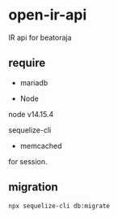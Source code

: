 # open-ir-api

IR api for beatoraja

## require

- mariadb

- Node

node v14.15.4

sequelize-cli

- memcached

for session.

## migration

`npx sequelize-cli db:migrate`